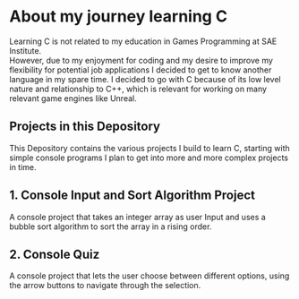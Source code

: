 # About my journey learning C

Learning C is not related to my education in Games Programming at SAE Institute.  
However, due to my enjoyment for coding and my desire to improve my flexibility for potential job applications I decided to get to know another language in my spare time.
I decided to go with C because of its low level nature and relationship to C++, which is relevant for working on many relevant game engines like Unreal.

## Projects in this Depository
This Depository contains the various projects I build to learn C, starting with simple console programs I plan to get into more and more complex projects in time.


## 1. Console Input and Sort Algorithm Project
A console project that takes an integer array as user Input and uses a bubble sort algorithm to sort the array in a rising order.

## 2. Console Quiz
A console project that lets the user choose between different options, using the arrow buttons to navigate through the selection.
